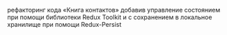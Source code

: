 рефакторинг кода «Книга контактов» добавив управление состоянием при помощи
библиотеки Redux Toolkit и с сохранением в локальное хранилище при помощи Redux-Persist
